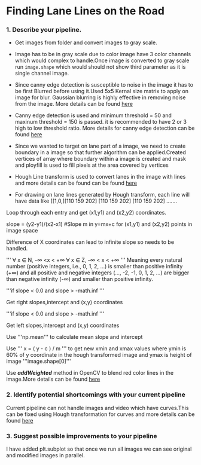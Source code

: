 # **Finding Lane Lines on the Road** 


### 1. Describe your pipeline. 

*  Get images from folder and convert images to gray scale.

*  Image has to be in gray scale due to color image have 3 color channels which would complex to handle.Once image
   is converted to gray scale run ```image.shape``` which would should not show third parameter as it is single channel image.
   
* Since canny edge detection is susceptible to noise in the image it has to be first Blurred before using it.Used 5x5 Kernal size matrix to apply on image for blur. Gaussian blurring is highly effective in removing noise from the image.
    More details can be found [here](https://docs.opencv.org/3.1.0/d4/d13/tutorial_py_filtering.html)
    
* Canny edge detection is used and minimum threshold = 50 and maxinum threshold = 150 is passed. it is recommended to have 2 or 3 high to low threshold ratio.
    More details for canny edge detection can be found [here](https://docs.opencv.org/3.1.0/da/d22/tutorial_py_canny.html)
    
* Since we wanted to target on lane part of a image, we need to create boundary in a image so that further algorithm can be applied.Created vertices of array where boundary within a image is created and mask and ployfill is used to fill pixels at the area covered by vertices

* Hough Line transform is used to convert lanes in the image with lines and more details can be found can be found 
  [here](https://docs.opencv.org/2.4/doc/tutorials/imgproc/imgtrans/hough_lines/hough_lines.html)
  
* For drawing on lane lines generated by Hough transform, each line will have data 
like [[1,0,][110 159 202]
[110 159 202]
[110 159 202]
.......

Loop  through each entry and get (x1,y1) and (x2,y2)  coordinates.

slope = (y2-y1)/(x2-x1) #Slope m in y=mx+c for (x1,y1) and (x2,y2) points in image space

Difference of X coordinates can lead to infinite slope so needs to be handled.

'''
∀ x ∈ N, -∞ <x < +∞
∀ x ∈ Z, -∞ < x < +∞
'''
Meaning every natural number (positive integers, i.e., 0, 1, 2, …) is smaller than 
positive infinity (+∞) and all positive and negative integers (…, -2, -1, 0, 1, 2, …) 
are bigger than negative infinity (-∞) and smaller than positive infinity.  

'''if slope < 0.0 and slope > -math.inf '''

Get right slopes,intercept and (x,y) coordinates

'''if slope < 0.0 and slope > -math.inf '''

Get left slopes,intercept and (x,y) coordinates

Use '''np.mean''' to calculate mean slope and intercept

Use ''' x = ( y - c ) / m ''' to get new xmin and xmax values where ymin is 60% of y coordinate in the hough transformed image
and ymax is height of image '''image.shape[0]'''

Use ***addWeighted*** method in OpenCV to blend red color lines in the image.More details can be found [here](https://docs.opencv.org/3.0-beta/doc/py_tutorials/py_core/py_image_arithmetics/py_image_arithmetics.html)



### 2. Identify potential shortcomings with your current pipeline

Current pipeline can not handle images and video which have curves.This can be fixed using Hough transformation for curves and more details can be found [here](https://docs.opencv.org/master/d9/db0/tutorial_hough_lines.html)


### 3. Suggest possible improvements to your pipeline

I have added plt.subplot so that once we run all images we can see original and modified images in parallel.
